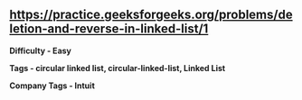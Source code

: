 ## https://practice.geeksforgeeks.org/problems/deletion-and-reverse-in-linked-list/1

**Difficulty - Easy**

**Tags - circular linked list, circular-linked-list, Linked List**

**Company Tags -  Intuit**
